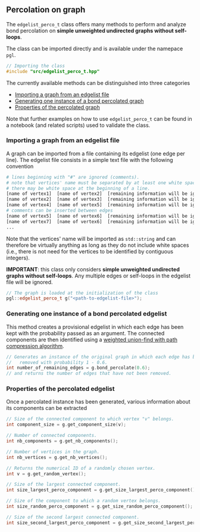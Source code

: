 ## Percolation on graph

The `edgelist_perco_t` class offers many methods to perform and analyze bond percolation on **simple unweighted undirected graphs without self-loops**.


The class can be imported directly and is available under the namepace `pgl`.
```c++
// Importing the class
#include "src/edgelist_perco_t.hpp"
```

The currently available methods can be distinguished into three categories
* [Importing a graph from an edgelist file](#importing-a-graph-from-an-edgelist-file)
* [Generating one instance of a bond percolated graph](#generating-one-instance-of-a-bond-percolated-edgelist)
* [Properties of the percolated graph](#properties-of-the-percolated-edgelist)

Note that further examples on how to use `edgelist_perco_t` can be found in a notebook (and related scripts) used to validate the class.


### Importing a graph from an edgelist file

A graph can be imported from a file containing its edgelist (one edge per line). The edgelist file consists in a simple text file with the following convention

```python
# lines beginning with "#" are ignored (comments).
# note that vertices' name must be separated by at least one white space.
# there may be white space at the beginning of a line.
[name of vertex1]  [name of vertex2]  [remaining information will be ignored]
[name of vertex2]  [name of vertex3]  [remaining information will be ignored]
[name of vertex4]  [name of vertex5]  [remaining information will be ignored]
# comments can be inserted between edges
[name of vertex5]  [name of vertex6]  [remaining information will be ignored]
[name of vertex7]  [name of vertex6]  [remaining information will be ignored]
...
```
Note that the vertices' name will be imported as `std::string` and can therefore be virtually anything as long as they do not include white spaces (i.e., there is not need for the vertices to be identified by contiguous integers).

**IMPORTANT**: this class only considers **simple unweighted undirected graphs without self-loops**. Any multiple edges or self-loops in the edgelist file will be ignored.

```c++
// The graph is loaded at the initialization of the class
pgl::edgelist_perco_t g("<path-to-edgelist-file>");
```


### Generating one instance of a bond percolated edgelist

This method creates a provisional edgelist in which each edge has been kept with the probability passed as an argument.  The connected components are then identified using a [weighted union-find with path compression algorithm][1].

```c++
// Generates an instance of the original graph in which each edge has been
//   removed with probability 1 - 0.6.
int number_of_remaining_edges = g.bond_percolate(0.6);
// and returns the number of edges that have not been removed.
```


### Properties of the percolated edgelist

Once a percolated instance has been generated, various information about its components can be extracted

```c++
// Size of the connected component to which vertex "v" belongs.
int component_size = g.get_component_size(v);

// Number of connected components.
int nb_components = g.get_nb_components();

// Number of vertices in the graph.
int nb_vertices = g.get_nb_vertices();

// Returns the numerical ID of a randomly chosen vertex.
int v = g.get_random_vertex();

// Size of the largest connected component.
int size_largest_perco_component = g.get_size_largest_perco_component();

// Size of the component to which a random vertex belongs.
int size_random_perco_component = g.get_size_random_perco_component();

// Size of the second largest connected component.
int size_second_largest_perco_component = g.get_size_second_largest_perco_component();
```

[1]: https://www.cs.princeton.edu/~rs/AlgsDS07/01UnionFind.pdf
